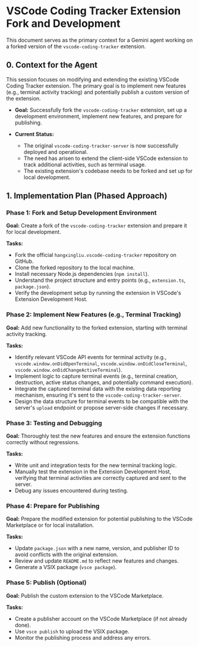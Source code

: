 # VSCode Coding Tracker Extension Fork and Development

This document serves as the primary context for a Gemini agent working on a forked version of the `vscode-coding-tracker` extension.

## 0. Context for the Agent

This session focuses on modifying and extending the existing VSCode Coding Tracker extension. The primary goal is to implement new features (e.g., terminal activity tracking) and potentially publish a custom version of the extension.

- **Goal:** Successfully fork the `vscode-coding-tracker` extension, set up a development environment, implement new features, and prepare for publishing.

- **Current Status:**
    - The original `vscode-coding-tracker-server` is now successfully deployed and operational.
    - The need has arisen to extend the client-side VSCode extension to track additional activities, such as terminal usage.
    - The existing extension's codebase needs to be forked and set up for local development.

## 1. Implementation Plan (Phased Approach)

### Phase 1: Fork and Setup Development Environment

**Goal:** Create a fork of the `vscode-coding-tracker` extension and prepare it for local development.

**Tasks:**
- Fork the official `hangxingliu.vscode-coding-tracker` repository on GitHub.
- Clone the forked repository to the local machine.
- Install necessary Node.js dependencies (`npm install`).
- Understand the project structure and entry points (e.g., `extension.ts`, `package.json`).
- Verify the development setup by running the extension in VSCode's Extension Development Host.

### Phase 2: Implement New Features (e.g., Terminal Tracking)

**Goal:** Add new functionality to the forked extension, starting with terminal activity tracking.

**Tasks:**
- Identify relevant VSCode API events for terminal activity (e.g., `vscode.window.onDidOpenTerminal`, `vscode.window.onDidCloseTerminal`, `vscode.window.onDidChangeActiveTerminal`).
- Implement logic to capture terminal events (e.g., terminal creation, destruction, active status changes, and potentially command execution).
- Integrate the captured terminal data with the existing data reporting mechanism, ensuring it's sent to the `vscode-coding-tracker-server`.
- Design the data structure for terminal events to be compatible with the server's `upload` endpoint or propose server-side changes if necessary.

### Phase 3: Testing and Debugging

**Goal:** Thoroughly test the new features and ensure the extension functions correctly without regressions.

**Tasks:**
- Write unit and integration tests for the new terminal tracking logic.
- Manually test the extension in the Extension Development Host, verifying that terminal activities are correctly captured and sent to the server.
- Debug any issues encountered during testing.

### Phase 4: Prepare for Publishing

**Goal:** Prepare the modified extension for potential publishing to the VSCode Marketplace or for local installation.

**Tasks:**
- Update `package.json` with a new name, version, and publisher ID to avoid conflicts with the original extension.
- Review and update `README.md` to reflect new features and changes.
- Generate a VSIX package (`vsce package`).

### Phase 5: Publish (Optional)

**Goal:** Publish the custom extension to the VSCode Marketplace.

**Tasks:**
- Create a publisher account on the VSCode Marketplace (if not already done).
- Use `vsce publish` to upload the VSIX package.
- Monitor the publishing process and address any errors.

